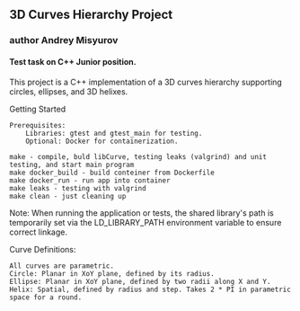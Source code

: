 ## 3D Curves Hierarchy Project
### author Andrey Misyurov
#### Test task on C++ Junior position.

This project is a C++ implementation of a 3D curves hierarchy supporting circles, ellipses, and 3D helixes.

Getting Started

    Prerequisites:
        Libraries: gtest and gtest_main for testing.
        Optional: Docker for containerization.

    make - compile, buld libCurve, testing leaks (valgrind) and unit testing, and start main program
    make docker_build - build conteiner from Dockerfile
    make docker_run - run app into container
    make leaks - testing with valgrind
    make clean - just cleaning up
    
Note: When running the application or tests, the shared library's path is temporarily set via the LD_LIBRARY_PATH environment variable to ensure correct linkage.

Curve Definitions:

    All curves are parametric.
    Circle: Planar in XoY plane, defined by its radius.
    Ellipse: Planar in XoY plane, defined by two radii along X and Y.
    Helix: Spatial, defined by radius and step. Takes 2 * PI in parametric space for a round.

